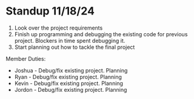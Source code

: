 # Standup 11/18/24

1. Look over the project requirements
2. Finish up programming and debugging the existing code for previous project. Blockers in time spent debugging it. 
3. Start planning out how to tackle the final project


Member Duties:
- Joshua - Debug/fix existing project. Planning
- Ryan - Debug/fix existing project. Planning
- Kevin - Debug/fix existing project. Planning
- Jordon - Debug/fix existing project. Planning

